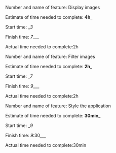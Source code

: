 Number and name of feature: Display images

Estimate of time needed to complete: __4h___

Start time: __3_

Finish time: _7____

Actual time needed to complete:2h


Number and name of feature: Filter images

Estimate of time needed to complete: __2h___

Start time: __7_

Finish time: _9____

Actual time needed to complete:2h


Number and name of feature: Style the application

Estimate of time needed to complete: __30min___

Start time: __9_

Finish time: _9_:30___

Actual time needed to complete:30min
